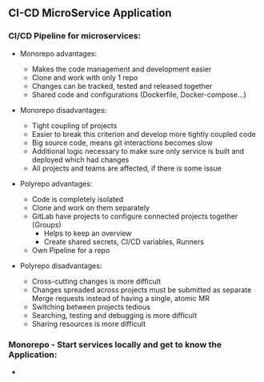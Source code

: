 ## CI-CD MicroService Application

### CI/CD Pipeline for microservices:
* Monorepo advantages:
  * Makes the code management and development easier 
  * Clone and work with only 1 repo
  * Changes can be tracked, tested and released together
  * Shared code and configurations (Dockerfile, Docker-compose...)

* Monorepo disadvantages:
  * Tight coupling of projects
  * Easier to break this criterion and develop more tightly coupled code
  * Big source code, means git interactions becomes slow
  * Additional logic necessary to make sure only service is built and deployed which had changes
  * All projects and teams are affected, if there is some issue

* Polyrepo advantages:
  * Code is completely isolated
  * Clone and work on them separately
  * GitLab have projects to configure connected projects together (Groups)
    * Helps to keep an overview
    * Create shared secrets, CI/CD variables, Runners
  * Own Pipeline for a repo

* Polyrepo disadvantages:
  * Cross-cutting changes is more difficult
  * Changes spreaded across projects must be submitted as separate Merge requests instead of having a single, atomic MR
  * Switching between projects tedious
  * Searching, testing and debugging is more difficult
  * Sharing resources is more difficult

### Monorepo - Start services locally and get to know the Application:

* 